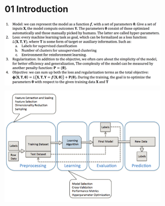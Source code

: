 # 01 Introduction

![](../../.gitbook/assets/image%20%28318%29.png)

![](../../.gitbook/assets/image%20%28317%29.png)

